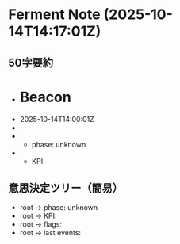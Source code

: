 # Ferment Note (2025-10-14T14:17:01Z)

## 50字要約
- # Beacon
- 2025-10-14T14:00:01Z
- 
- - phase: unknown
- - KPI:

## 意思決定ツリー（簡易）
- root -> phase: unknown
- root -> KPI:
- root -> flags:
- root -> last events:
